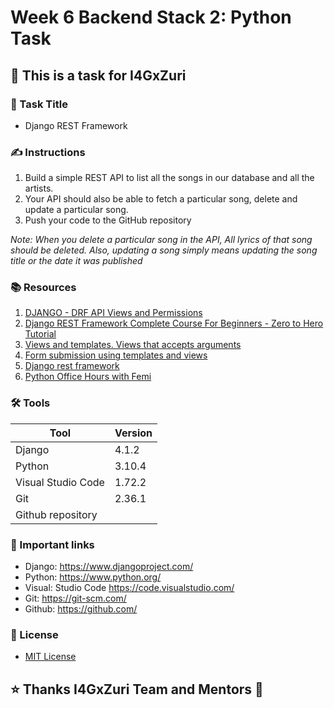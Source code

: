 # Week  6 Backend Stack 2: Python Task

## 📝 This is a task for I4GxZuri

### 📜 Task Title

- Django REST Framework

### ✍ Instructions

1. Build a simple REST API to list all the songs in our database and all the artists.
2. Your API should also be able to fetch a particular song, delete and update a particular song.
3. Push your code to the GitHub repository

*Note:  When you delete a particular song in the API, All lyrics of that song should be deleted. Also, updating a song simply means updating the song title or the date it was published*

### 📚 Resources

1. [DJANGO - DRF API Views and Permissions](https://www.youtube.com/watch?v=dt42L4N_DdY)
2. [Django REST Framework Complete Course For Beginners - Zero to Hero Tutorial](https://www.youtube.com/watch?app=desktop&v=z6WudaByH1k)
3. [Views and templates. Views that accepts arguments](https://www.youtube.com/watch?v=VrAmwpj7MX4)
4. [Form submission using templates and views](https://www.youtube.com/watch?v=n9Ey_lWN5VI)
5. [Django rest framework](https://www.youtube.com/watch?v=1AT0mbvK8Ao)
6. [Python Office Hours with Femi](https://www.youtube.com/watch?v=C8wg7HzbVR8)

### 🛠 Tools

 |Tool| Version|
 |----|--------|
 |Django|4.1.2|
 |Python|3.10.4|
 |Visual Studio Code| 1.72.2|
 |Git|2.36.1|
 |Github repository| |
 
### 🔗 Important links

- Django: https://www.djangoproject.com/
- Python: https://www.python.org/
- Visual: Studio Code https://code.visualstudio.com/
- Git: https://git-scm.com/
- Github: https://github.com/

### 🔑 License

- [MIT License](LICENSE)

## ⭐ Thanks I4GxZuri Team and Mentors 🏅
